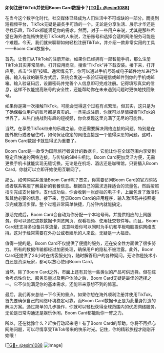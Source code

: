 **如何注册TikTok并使用Boom Card数据卡？[[TG💪+ @esim1088](https://t.me/s/esim1088)]**

在当今这个数字化时代，社交媒体已经成为人们生活中不可或缺的一部分。而提到短视频平台，TikTok无疑是最炙手可热的一个。无论是分享生活、展示才华还是寻找乐趣，TikTok都能满足你的需求。然而，对于一些用户来说，尤其是那些希望在海外也能畅快使用TikTok的人来说，注册账号和选择合适的网络服务可能是个难题。今天，我们就来聊聊如何轻松注册TikTok，并介绍一款非常实用的工具——Boom Card数据卡。

首先，让我们从TikTok的注册开始。如果你已经拥有一部智能手机，那么注册TikTok其实非常简单。打开应用商店，搜索“TikTok”并下载安装。接下来，打开应用，点击“注册”按钮。通常情况下，你可以通过手机号码或电子邮件地址进行注册。输入有效的联系方式后，系统会发送一条验证码短信或邮件到你的手机或邮箱。输入验证码后，设置密码并完善个人信息即可完成注册。记得填写真实的信息，这样不仅能提高账号的安全性，还能帮助你在未来遇到问题时更快地找回账号。

如果你是第一次接触TikTok，可能会觉得这个过程有点繁琐。但其实，这只是为了确保每位用户的账号都是真实的。一旦完成注册，你就可以尽情探索TikTok的世界了。从热门挑战到有趣的短视频，你会发现这里充满了无尽的可能性。

当然，在享受TikTok带来的乐趣之前，你还需要解决网络连接的问题。特别是在国外旅行或者居住时，如何保证稳定的网络连接是一个值得深思的问题。这时，Boom Card数据卡就显得尤为重要了。

Boom Card是一款专为国际旅行者设计的数据卡，它能让你在全球范围内享受到稳定且快速的网络连接。与传统的SIM卡相比，Boom Card更加灵活方便，无需更换手机卡就能实现无缝切换。无论是在机场、酒店还是咖啡馆，只要插入Boom Card，你就可以立即开始使用互联网了。

那么，如何购买并激活Boom Card呢？首先，你需要访问Boom Card的官方网站或者联系客服了解最新的套餐信息。根据自己的需求选择适合的流量包，然后按照指引完成支付操作。支付成功后，你会收到一张虚拟的电子卡，上面包含了激活码和其他必要的信息。接下来，登录Boom Card的应用程序，输入激活码并按照提示完成激活步骤。整个过程非常简单快捷，几分钟内就能搞定。

激活完成后，Boom Card会自动为你分配一个本地号码，并提供相应的上网服务。你可以通过这款数据卡浏览网页、观看视频、使用社交软件等。而且，Boom Card还支持多设备共享流量，这意味着你可以同时为手机和平板电脑提供网络支持。这对于经常需要在外办公或者娱乐的人来说，无疑是一大福音。

值得一提的是，Boom Card不仅提供了便捷的服务，还在安全性方面做了很多努力。所有的数据传输都经过加密处理，确保用户的隐私不被泄露。此外，Boom Card还提供了24小时在线客服支持，随时解答用户的各种疑问。无论你是技术小白还是资深玩家，都可以放心使用Boom Card。

当然，除了Boom Card之外，市面上还有其他一些类似的产品可供选择。但在综合考虑性价比、服务质量以及用户体验之后，Boom Card无疑是最佳的选择之一。它不仅能满足你的基本需求，还能带来意想不到的惊喜。

最后，我们再来总结一下今天的重点。如果你想在海外顺利注册并使用TikTok，首先要确保自己的网络环境稳定可靠。而Boom Card数据卡正是为此量身打造的解决方案。通过简单的几步操作，你就可以轻松获得全球范围内的优质网络服务。无论是日常沟通还是娱乐休闲，Boom Card都能助你一臂之力。

所以，还在犹豫什么？赶快行动起来吧！有了Boom Card的帮助，你将不再担心网络问题，可以尽情享受TikTok带来的快乐时光。记住，你的精彩旅程才刚刚开始哦！

[[TG💪+ @esim1088](https://t.me/s/esim1088) ![Image](https://i.postimg.cc/4NQfJmqS/Snipaste-2025-05-13-00-14-12.png)]